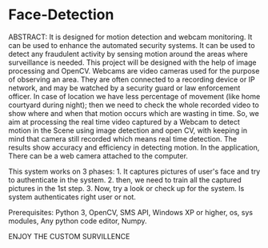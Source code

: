 # Face-Detection

ABSTRACT: It is designed for motion detection and webcam monitoring. It can be used to enhance the automated security systems. It can be used to detect any fraudulent activity by sensing motion around the areas where surveillance is needed. This project will be designed with the help of image processing and OpenCV. Webcams are video cameras used for the purpose of observing an area. They are often connected to a recording device or IP network, and may be watched by a security guard or law enforcement officer. In case of location we have less percentage of movement (like home courtyard during night); then we need to check the whole recorded video to show where and when that motion occurs which are wasting in time. So, we aim at processing the real time video captured by a Webcam to detect motion in the Scene using image detection and open CV, with keeping in mind that camera still recorded which means real time detection. The results show accuracy and efficiency in detecting motion. In the application, There can be a web camera attached to the computer.

This system works on 3 phases: 1. It captures pictures of user's face and try to authenticate in the system. 2. then, we need to train all the captured pictures in the 1st step. 3. Now, try a look or check up for the system. Is system authenticates right user or not.

Prerequisites: Python 3, OpenCV, SMS API, Windows XP or higher, os, sys modules, Any python code editor, Numpy.

ENJOY THE CUSTOM SURVILLENCE
